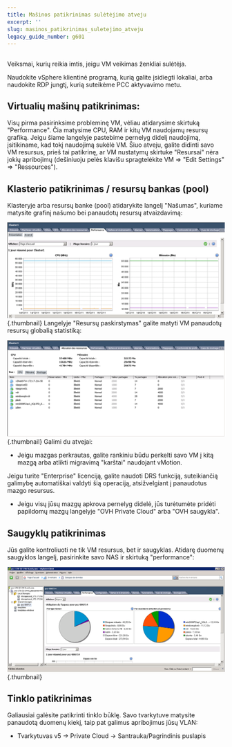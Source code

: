 ```yaml
---
title: Mašinos patikrinimas sulėtėjimo atveju
excerpt: ''
slug: masinos_patikrinimas_suletejimo_atveju
legacy_guide_number: g601
---
```



## 
Veiksmai, kurių reikia imtis, jeigu VM veikimas ženkliai sulėtėja. 

Naudokite vSphere klientinė programą, kurią galite įsidiegti lokaliai, arba naudokite RDP jungtį, kurią suteikėme PCC aktyvavimo metu.


## Virtualių mašinų patikrinimas:
Visų pirma pasirinksime probleminę VM, vėliau atidarysime skirtuką "Performance". Čia matysime CPU, RAM ir kitų VM naudojamų resursų grafiką. Jeigu šiame langelyje pastebime pernelyg didelį naudojimą, įsitikiname, kad tokį naudojimą sukėlė VM.
Šiuo atveju, galite didinti savo VM resursus, prieš tai patikrinę, ar VM nustatymų skirtuke "Resursai" nėra jokių apribojimų (dešiniuoju pelės klavišu spragtelėkite VM => "Edit Settings" => "Ressources").


## Klasterio patikrinimas / resursų bankas (pool)
Klasteryje arba resursų banke (pool) atidarykite langelį "Našumas", kuriame matysite grafinį našumo bei panaudotų resursų atvaizdavimą:

![](images/img_95.jpg){.thumbnail}
Langelyje "Resursų paskirstymas" galite matyti VM panaudotų resursų globalią statistiką:

![](images/img_96.jpg){.thumbnail}
Galimi du atvejai:

- Jeigu mazgas perkrautas, galite rankiniu būdu perkelti savo VM į kitą mazgą arba atlikti migravimą "karštai" naudojant vMotion.

Jeigu turite "Enterprise" licenciją, galite naudoti DRS funkciją, suteikiančią galimybę automatiškai valdyti šią operaciją, atsižvelgiant į panaudotus mazgo resursus.


- Jeigu visų jūsų mazgų apkrova pernelyg didelė, jūs turėtumėte pridėti papildomų mazgų langelyje "OVH Private Cloud" arba "OVH saugykla".




## Saugyklų patikrinimas
Jūs galite kontroliuoti ne tik VM resursus, bet ir saugyklas. Atidarę duomenų saugyklos langelį, pasirinkite savo NAS ir skirtuką "performance":

![](images/img_97.jpg){.thumbnail}


## Tinklo patikrinimas
Galiausiai galėsite patikrinti tinklo būklę.
Savo tvarkytuve matysite panaudotą duomenų kiekį, taip pat galimus apribojimus jūsų VLAN:


- Tvarkytuvas v5 -> Private Cloud -> Santrauka/Pagrindinis puslapis



